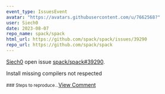 ```yaml
---
event_type: IssuesEvent
avatar: "https://avatars.githubusercontent.com/u/7662568?"
user: Siech0
date: 2023-08-07
repo_name: spack/spack
html_url: https://github.com/spack/spack/issues/39290
repo_url: https://github.com/spack/spack
---
```


<a href='https://github.com/Siech0' target='_blank'>Siech0</a> open issue <a href='https://github.com/spack/spack/issues/39290' target='_blank'>spack/spack#39290</a>.

<p>Install missing compilers not respected</p><small>### Steps to reproduce...</small><a href='https://github.com/spack/spack/issues/39290' target='_blank'>View Comment</a>